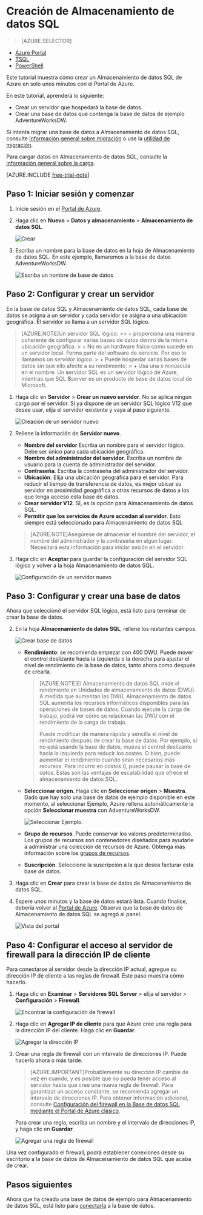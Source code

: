 <properties
	pageTitle="Creación de una base de datos de almacenamiento de datos SQL en el Portal de Azure | Microsoft Azure"
	description="Aprenda a crear un almacenamiento de datos SQL de Azure en el Portal de Azure"
	services="sql-data-warehouse"
	documentationCenter="NA"
	authors="barbkess"
	manager="jhubbard"
	editor=""
	tags="azure-sql-data-warehouse"/>
<tags
   ms.service="sql-data-warehouse"
   ms.devlang="NA"
   ms.topic="get-started-article"
   ms.tgt_pltfrm="NA"
   ms.workload="data-services"
   ms.date="12/15/2015"
   ms.author="lodipalm;barbkess"/>

# Creación de Almacenamiento de datos SQL

> [AZURE.SELECTOR]
- [Azure Portal](sql-data-warehouse-get-started-provision.md)
- [TSQL](sql-data-warehouse-get-started-create-database-tsql.md)
- [PowerShell](sql-data-warehouse-get-started-provision-powershell.md)

Este tutorial muestra cómo crear un Almacenamiento de datos SQL de Azure en solo unos minutos con el Portal de Azure.

En este tutorial, aprenderá lo siguiente:

- Crear un servidor que hospedará la base de datos.
- Crear una base de datos que contenga la base de datos de ejemplo AdventureWorksDW.

Si intenta migrar una base de datos a Almacenamiento de datos SQL, consulte [Información general sobre migración](./sql-data-warehouse-get-started-overview-migrate.md) o use la [utilidad de migración](./sql-data-warehouse-migrate-migration-utility.md).

Para cargar datos en Almacenamiento de datos SQL, consulte la [información general sobre la carga](./sql-data-warehouse-overview-load.md).

[AZURE.INCLUDE [free-trial-note](../../includes/free-trial-note.md)]

## Paso 1: Iniciar sesión y comenzar

1. Inicie sesión en el [Portal de Azure](https://portal.azure.com).

2. Haga clic en **Nuevo** > **Datos y almacenamiento** > **Almacenamiento de datos SQL**.

    ![Crear](./media/sql-data-warehouse-get-started-provision/create-sample.gif)

1. Escriba un nombre para la base de datos en la hoja de Almacenamiento de datos SQL. En este ejemplo, llamaremos a la base de datos AdventureWorksDW.

    ![Escriba un nombre de base de datos](./media/sql-data-warehouse-get-started-provision/database-name.png)


## Paso 2: Configurar y crear un servidor

En la base de datos SQL y Almacenamiento de datos SQL, cada base de datos se asigna a un servidor y cada servidor se asigna a una ubicación geográfica. El servidor se llama a un servidor SQL lógico.

> [AZURE.NOTE]<a name="note"></a>Un servidor SQL lógico: >> + proporciona una manera coherente de configurar varias bases de datos dentro de la misma ubicación geográfica. > + No es un hardware físico como sucede en un servidor local. Forma parte del software de servicio. Por eso lo llamamos un *servidor lógico*. > + Puede hospedar varias bases de datos sin que ello afecte a su rendimiento. > + Usa una *s* minúscula en el nombre. Un **s**ervidor SQL es un servidor lógico de Azure, mientras que SQL **S**server es un producto de base de datos local de Microsoft.

1. Haga clic en **Servidor** > **Crear un nuevo servidor**. No se aplica ningún cargo por el servidor. Si ya dispone de un servidor SQL lógico V12 que desee usar, elija el servidor existente y vaya al paso siguiente. 

    ![Creación de un servidor nuevo](./media/sql-data-warehouse-get-started-provision/create-server.png)

3. Rellene la información de **Servidor nuevo**.
    
	- **Nombre del servidor** Escriba un nombre para el servidor lógico. Debe ser único para cada ubicación geográfica.
	- **Nombre del administrador del servidor**. Escriba un nombre de usuario para la cuenta de administrador del servidor.
	- **Contraseña**. Escriba la contraseña del administrador del servidor. 
	- **Ubicación**. Elija una ubicación geográfica para el servidor. Para reducir el tiempo de transferencia de datos, es mejor ubicar su servidor en proximidad geográfica a otros recursos de datos a los que tenga acceso esta base de datos.
	- **Crear servidor V12**. SÍ, es la opción para Almacenamiento de datos SQL. 
	- **Permitir que los servicios de Azure accedan al servidor**. Esto siempre está seleccionado para Almacenamiento de datos SQL

    >[AZURE.NOTE]Asegúrese de almacenar el nombre del servidor, el nombre del administrador y la contraseña en algún lugar. Necesitará esta información para iniciar sesión en el servidor.

1. Haga clic en **Aceptar** para guardar la configuración del servidor SQL lógico y volver a la hoja Almacenamiento de datos SQL.

    ![Configuración de un servidor nuevo](./media/sql-data-warehouse-get-started-provision/configure-server.png)

## Paso 3: Configurar y crear una base de datos

Ahora que seleccionó el servidor SQL lógico, está listo para terminar de crear la base de datos.
 
2. En la hoja **Almacenamiento de datos SQL**, rellene los restantes campos. 

    ![Crear base de datos](./media/sql-data-warehouse-get-started-provision/create-database.png)
    
    - **Rendimiento**: se recomienda empezar con 400 DWU. Puede mover el control deslizante hacia la izquierda o la derecha para ajustar el nivel de rendimiento de la base de datos, tanto ahora como después de crearla. 

        > [AZURE.NOTE]El Almacenamiento de datos SQL mide el rendimiento en Unidades de almacenamiento de datos (DWU). A medida que aumentan las DWU, Almacenamiento de datos SQL aumenta los recursos informáticos disponibles para las operaciones de bases de datos. Cuando ejecute la carga de trabajo, podrá ver cómo se relacionan las DWU con el rendimiento de la carga de trabajo.
        > 
        > Puede modificar de manera rápida y sencilla el nivel de rendimiento después de crear la base de datos. Por ejemplo, si no está usando la base de datos, mueva el control deslizante hacia la izquierda para reducir los costes. O bien, puede aumentar el rendimiento cuando sean necesarios más recursos. Para incurrir en costos 0, puede pausar la base de datos. Estas son las ventajas de escalabilidad que ofrece el almacenamiento de datos SQL.

    - **Seleccionar origen**. Haga clic en **Seleccionar origen** > **Muestra**. Dado que hay solo una base de datos de ejemplo disponible en este momento, al seleccionar Ejemplo, Azure rellena automáticamente la opción **Seleccionar muestra** con AdventureWorksDW.
  
        ![Seleccionar Ejemplo.](./media/sql-data-warehouse-get-started-provision/select-source.png)

    - **Grupo de recursos**. Puede conservar los valores predeterminados. Los grupos de recursos son contenedores diseñados para ayudarle a administrar una colección de recursos de Azure. Obtenga más información sobre los [grupos de recursos](../azure-portal/resource-group-portal.md).
    
    - **Suscripción**. Seleccione la suscripción a la que desea facturar esta base de datos.

1. Haga clic en **Crear** para crear la base de datos de Almacenamiento de datos SQL.

1. Espere unos minutos y la base de datos estará lista. Cuando finalice, debería volver al [Portal de Azure](https://portal.azure.com). Observe que la base de datos de Almacenamiento de datos SQL se agregó al panel.

    ![Vista del portal](./media/sql-data-warehouse-get-started-provision/database-portal-view.png)


## Paso 4: Configurar el acceso al servidor de firewall para la dirección IP de cliente

Para conectarse al servidor desde la dirección IP actual, agregue su dirección IP de cliente a las reglas de firewall. Este paso muestra cómo hacerlo.

1. Haga clic en **Examinar** > **Servidores SQL Server** > elija el servidor > **Configuración** > **Firewall**.

    ![Encontrar la configuración de firewall](./media/sql-data-warehouse-get-started-provision/find-firewall-settings.png)

4. Haga clic en **Agregar IP de cliente** para que Azure cree una regla para la dirección IP del cliente. Haga clic en **Guardar**.

	![Agregar la dirección IP](./media/sql-data-warehouse-get-started-provision/add-client-ip.png)

1. Crear una regla de firewall con un intervalo de direcciones IP. Puede hacerlo ahora o más tarde.

	>[AZURE.IMPORTANT]Probablemente su dirección IP cambie de vez en cuando, y es posible que no pueda tener acceso al servidor hasta que cree una nueva regla de firewall. Para garantizar un acceso constante, se recomienda agregar un intervalo de direcciones IP. Para obtener información adicional, consulte [Configuración del firewall en la Base de datos SQL mediante el Portal de Azure clásico](../sql-database/sql-database-configure-firewall-settings.md).

    Para crear una regla, escriba un nombre y el intervalo de direcciones IP, y haga clic en **Guardar**.

    ![Agregar una regla de firewall](./media/sql-data-warehouse-get-started-provision/add-rule.png)

Una vez configurado el firewall, podrá establecer conexiones desde su escritorio a la base de datos de Almacenamiento de datos SQL que acaba de crear.

## Pasos siguientes

Ahora que ha creado una base de datos de ejemplo para Almacenamiento de datos SQL, está listo para [conectarla](./sql-data-warehouse-get-started-connect.md) a la base de datos.

<!---HONumber=AcomDC_1217_2015-->
